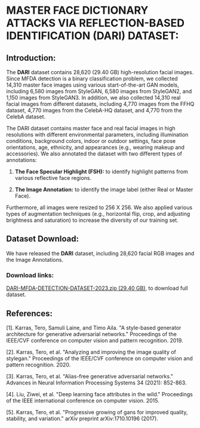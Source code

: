 # MASTER FACE DICTIONARY ATTACKS VIA REFLECTION-BASED IDENTIFICATION (DARI) DATASET:

## Introduction:
The **DARI** dataset contains 28,620 (29.40 GB) high-resolution facial images. Since MFDA detection is a binary classification problem, we collected 14,310 master face images using various start-of-the-art GAN models, including 6,580 images from StyleGAN, 6,580 images from StyleGAN2, and 1,150 images from StyleGAN3. In addition, we also collected 14,310 real facial images from different datasets, including 4,770 images from the FFHQ dataset, 4,770 images from the CelebA-HQ dataset, and 4,770 from the CelebA dataset.

The DARI dataset contains master face and real facial images in high resolutions with different environmental parameters, including illumination conditions, background colors, indoor or outdoor settings, face pose orientations, age, ethnicity, and appearances (e.g., wearing makeup and accessories). We also annotated the dataset with two different types of annotations:

1. **The Face Specular Highlight (FSH):** to identify highlight patterns from various reflective face regions. 

2. **The Image Annotation:** to identify the image label (either Real or Master Face).

Furthermore, all images were resized to  256  X 256. We also applied various types of augmentation techniques (e.g., horizontal flip, crop, and adjusting brightness and saturation) to increase the diversity of our training set.

## Dataset Download: 
We have released the **DARI** dataset, including  28,620 facial RGB images and the Image Annotations.

### Download links: 
[DARI-MFDA-DETECTION-DATASET-2023.zip (29.40 GB)](https://drive.google.com/drive/folders/1cglW3FO97PF2gd5oi6tPSxqXU9Yf-0pa?usp=sharing), to download full dataset.

## References: 

  [1]. Karras, Tero, Samuli Laine, and Timo Aila. "A style-based generator architecture for generative adversarial networks." Proceedings of the IEEE/CVF conference on computer vision and pattern recognition. 2019.
  
  [2]. Karras, Tero, et al. "Analyzing and improving the image quality of stylegan." Proceedings of the IEEE/CVF conference on computer vision and pattern recognition. 2020.
  
  [3]. Karras, Tero, et al. "Alias-free generative adversarial networks." Advances in Neural Information Processing Systems 34 (2021): 852-863.
  
  [4]. Liu, Ziwei, et al. "Deep learning face attributes in the wild." Proceedings of the IEEE international conference on computer vision. 2015.
  
  [5]. Karras, Tero, et al. "Progressive growing of gans for improved quality, stability, and variation." arXiv preprint arXiv:1710.10196 (2017).

